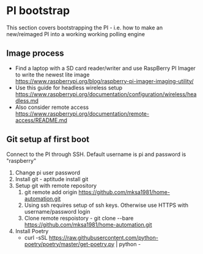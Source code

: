 # PI bootstrap
This section covers bootstrapping the PI - i.e. how to make an new/reimaged PI into a working working polling engine

## Image process
* Find a laptop with a SD card reader/writer and use RaspBerry PI Imager to write the newest lite image
https://www.raspberrypi.org/blog/raspberry-pi-imager-imaging-utility/
* Use this guide for headless wireless setup https://www.raspberrypi.org/documentation/configuration/wireless/headless.md
* Also consider remote access https://www.raspberrypi.org/documentation/remote-access/README.md

## Git setup af first boot
Connect to the PI through SSH. Default username is pi and password is "raspberry"
1. Change pi user password
2. Install git - aptitude install git
3. Setup git with remote repository
   1. git remote add origin https://github.com/mksa1981/home-automation.git
   2. Using ssh requires setup of ssh keys. Otherwise use HTTPS with username/password login
   3. Clone remote respoistory - git clone --bare https://github.com/mksa1981/home-automation.git
4. Install Poetry
   *  curl -sSL https://raw.githubusercontent.com/python-poetry/poetry/master/get-poetry.py | python -
 
